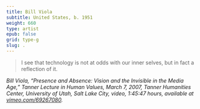 ```yaml
---
title: Bill Viola
subtitle: United States, b. 1951
weight: 660
type: artist
epub: false
grid: type-g
slug: .
---
```


>I see that technology is not at odds with our inner selves, but in fact a reflection of it.

<cite>Bill Viola, “Presence and Absence: Vision and the Invisible in the Media Age,” *Tanner Lecture in Human Values*, March 7, 2007, Tanner Humanities Center, University of Utah, Salt Lake City, video, 1:45:47 hours, available at [vimeo.com/69267080](https://vimeo.com/69267080).</cite>
